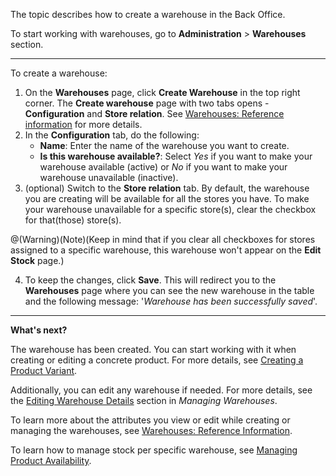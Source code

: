 The topic describes how to create a warehouse in the Back Office.

To start working with warehouses, go to **Administration** > **Warehouses** section.
***
To create a warehouse:

1. On the **Warehouses** page, click **Create Warehouse** in the top right corner.
The **Create warehouse** page with two tabs opens - **Configuration** and **Store relation**. See [Warehouses: Reference information](https://documentation.spryker.com/v4/docs/warehouses-reference-information) for more details.
2. In the **Configuration** tab, do the following:
    * **Name**: Enter the name of the warehouse you want to create. 
    * **Is this warehouse available?**: Select *Yes* if you want to make your warehouse available (active) or *No* if you want to make your warehouse unavailable (inactive).
3. (optional) Switch to the **Store relation** tab. By default, the warehouse you are creating will be available for all the stores you have.
To make your warehouse unavailable for a specific store(s), clear the checkbox for that(those) store(s).

@(Warning)(Note)(Keep in mind that if you clear all checkboxes for stores assigned to a specific warehouse, this warehouse won't appear on the **Edit Stock** page.)

4. To keep the changes, click **Save**. This will redirect you to the **Warehouses** page where you can see the new warehouse in the table and the following message: '*Warehouse has been successfully saved*'.

***
**What's next?**

The warehouse has been created. You can start working with it when creating or editing a concrete product. For more details, see [Creating a Product Variant](https://documentation.spryker.com/v4/docs/creating-a-product-variant). 

Additionally, you can edit any warehouse if needed. For more details, see the [Editing Warehouse Details](https://documentation.spryker.com/v4/docs/managing-warehouses#editing-warehouse-details) section in *Managing Warehouses*.

To learn more about the attributes you view or edit while creating or managing the warehouses, see [Warehouses: Reference Information](https://documentation.spryker.com/v4/docs/warehouses-reference-information).

To learn how to manage stock per specific warehouse, see [Managing Product Availability](https://documentation.spryker.com//v4/docs/managing-products-availability).